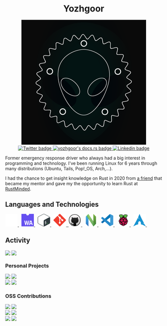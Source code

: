 <h1 align="center">Yozhgoor</h1>

<div align="center">
  <img
    src="img/logo.png"
    alt="yozhgoor's logo"
  />
</div>

<div id="badges" align="center">
  <a href="https://twitter.com/yozhgoor">
    <img
      src="https://img.shields.io/badge/Twitter-blue?style=for-the-badge&logo=twitter&logoColor=white"
      alt="Twitter badge"
    />
  </a>
  <a href="https://yozhgoor.github.io">
    <img
      src="https://shields.io/badge/docs.rs-blue?style=for-the-badge&logo=ReadtheDocs&logoColor=white"
      alt="yozhgoor's docs.rs badge"
    />
  </a>
  <a href="https://www.linkedin.com/in/yohan-boogaert-1a71a7230">
    <img
      src="https://img.shields.io/badge/LinkedIn-blue?style=for-the-badge&logo=linkedin&logoColor=white"
      alt="Linkedin badge"
    />
  </a>
</div>

Former emergency response driver who always had a big interest in programming and technology.
I've been running Linux for 6 years through many distributions (Ubuntu, Tails, Pop!\_OS, Arch,...).

I had the chance to get insight knowledge on Rust in 2020 from [a friend](https://github.com/cecton) that became
my mentor and gave my the opportunity to learn Rust at [RustMinded]().

## Languages and Technologies

<div>
  <a href="https://www.rust-lang.org/">
    <img
        src="img/rust.svg"
        title="Rust"
        alt="Rust Programming Language icon"
        width="40"
        height="40"
    />
  </a>&nbsp;
  <a href="https://webassembly.org/">
    <img
      src="img/web-assembly.svg"
      title="WebAssembly"
      alt="WebAssembly icon"
      width="40"
      height="40"
    />
  </a>&nbsp;
  <a href="https://www.gnu.org/software/bash/">
    <img
      src="img/bash.svg"
      title="Bash"
      alt="Bash icon"
      width="40"
      height="40"
    />
  </a>&nbsp;
  <a href="https://git-scm.com/">
    <img
      src="img/git.svg"
      title="Git"
      alt="Git icon"
      width="40"
      height="40"
    />&nbsp;
  <a href="https://github.com/">
    <img
      src="img/github.svg"
      title="GitHub"
      alt="GitHub icon"
      width="40"
      height="40"
    />
  </a>&nbsp;
  <a href="https://neovim.io/">
    <img
      src="img/neovim.svg"
      title="Neovim"
      alt="Neovim icon"
      width="40"
      height="40"
    />
  </a>&nbsp;
  <a href="https://code.visualstudio.com/">
    <img
      src="img/vscode.svg"
      title="VS Code"
      alt="VS Code icon"
      width="40"
      height="40"
    />
  </a>&nbsp;
  <a href="https://www.raspberrypi.org/">
    <img
      src="img/raspberry-pi.svg"
      title="Raspberry Pi"
      alt="Raspberry Pi icon"
      width="40"
      height="40"
    />
  </a>&nbsp;

  <a href="https://archlinux.org/">
    <img
      src="img/arch-linux.svg"
      title="Arch Linux"
      alt="Arch Linux icon"
      width="40"
      height="40"
    />
  </a>&nbsp;
</div>

## Activity

<div>
  <img
    align="center"
    src="https://github-readme-stats.vercel.app/api/top-langs/?username=yozhgoor&hide=css,html&theme=codeSTACKr&title_color=57a5fd"
  >
  <img
    align="center"
    src="https://github-readme-stats.vercel.app/api?username=yozhgoor&count_private=true&show_icons=true&include_all_commits=true&hide_rank=true&hide_title=true&hide=issues&theme=codeSTACKr&icon_color=6a727b"
  >
</div>

### Personal Projects

<div>
  <img
    src="https://github-readme-stats.vercel.app/api/pin/?username=yozhgoor&repo=cargo-temp&theme=codeSTACKr&title_color=57a5fd&icon_color=6a727b"
  >
  <img
    src="https://github-readme-stats.vercel.app/api/pin/?username=yozhgoor&repo=CreateProcessW&theme=codeSTACKr&title_color=57a5fd&icon_color=6a727b"
  >
</div>

<div>
  <img
    src="https://github-readme-stats.vercel.app/api/pin/?username=yozhgoor&repo=yewprint-playground&theme=codeSTACKr&title_color=57a5fd&icon_color=6a727b"
  />
  <img
    src="https://github-readme-stats.vercel.app/api/pin/?username=yozhgoor&repo=tui-do&theme=codeSTACKr&title_color=57a5fd&icon_color=6a727b"
  />
</div>

### OSS Contributions

<div>
  <img
    src="https://github-readme-stats.vercel.app/api/pin/?username=rustminded&repo=xtask-wasm&theme=codeSTACKr&title_color=57a5fd&icon_color=6a727b"
  />
  <img
    src="https://github-readme-stats.vercel.app/api/pin/?username=rustminded&repo=xtask-watch&theme=codeSTACKr&title_color=57a5fd&icon_color=6a727b"
  />
</div>

<div>
  <img
    src="https://github-readme-stats.vercel.app/api/pin/?username=yewprint&repo=yewprint&theme=codeSTACKr&title_color=57a5fd&icon_color=6a727b"
  />
  <img
    src="https://github-readme-stats.vercel.app/api/pin/?username=iomentum&repo=cargo-breaking&theme=codeSTACKr&title_color=57a5fd&icon_color=6a727b"
  />
</div>

<div>
  <img
    src="https://github-readme-stats.vercel.app/api/pin/?username=IMI-eRnD-Be&repo=wasm-run&theme=codeSTACKr&title_color=57a5fd&icon_color=6a727b"
  />
  <img
    src="https://github-readme-stats.vercel.app/api/pin/?username=BigBoySystems&repo=third-i-frontend&theme=codeSTACKr&title_color=57a5fd&icon_color=6a727b"
  />
</div>
